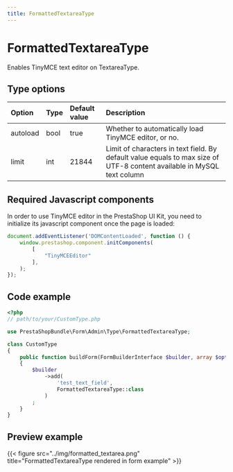 ```yaml
---
title: FormattedTextareaType
---
```


# FormattedTextareaType

Enables TinyMCE text editor on TextareaType.

## Type options

| Option   | Type | Default value | Description                                                                                                            |
|:---------|:-----|:--------------|:-----------------------------------------------------------------------------------------------------------------------|
| autoload | bool | true          | Whether to automatically load TinyMCE editor, or no.                                                                   |
| limit    | int  | 21844         | Limit of characters in text field. By default value equals to max size of UTF-8 content available in MySQL text column |

## Required Javascript components
    
In order to use TinyMCE editor in the PrestaShop UI Kit, you need to initialize its javascript component once the page is loaded:
```js
document.addEventListener('DOMContentLoaded', function () {
    window.prestashop.component.initComponents(
        [
            "TinyMCEEditor"
        ],
    );
});
```

## Code example

```php
<?php
// path/to/your/CustomType.php

use PrestaShopBundle\Form\Admin\Type\FormattedTextareaType;

class CustomType
{
    public function buildForm(FormBuilderInterface $builder, array $options)
    {
        $builder
            ->add(
                'test_text_field',
                FormattedTextareaType::class
            )
        ;
    }
}
```

## Preview example

{{< figure src="../img/formatted_textarea.png" title="FormattedTextareaType rendered in form example" >}}
